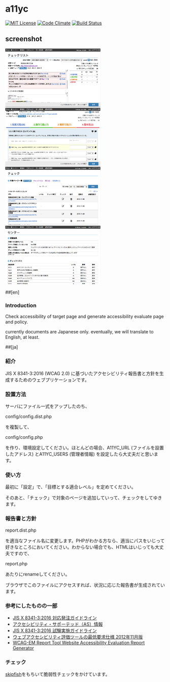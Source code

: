 # a11yc
[![MIT License](http://img.shields.io/badge/license-MIT-blue.svg?style=flat)](LICENSE)
[![Code Climate](https://codeclimate.com/github/jidaikobo-shibata/a11yc/badges/gpa.svg)](https://codeclimate.com/github/jidaikobo-shibata/a11yc)
[![Build Status](https://travis-ci.org/jidaikobo-shibata/a11yc.svg?branch=master)](https://travis-ci.org/jidaikobo-shibata/a11yc)

## screenshot

<img src="https://raw.githubusercontent.com/jidaikobo-shibata/a11yc/master/screenshots/machine-check.png" width="300" alt="machine check"> <img src="https://raw.githubusercontent.com/jidaikobo-shibata/a11yc/master/screenshots/checklist.png" width="300" alt="checklist"> <img src="https://raw.githubusercontent.com/jidaikobo-shibata/a11yc/master/screenshots/pages.png" width="300" alt="list of pages"> <img src="https://raw.githubusercontent.com/jidaikobo-shibata/a11yc/master/screenshots/results.png" width="300" alt="evaluate results">

##[en]

### Introduction

Check accessibility of target page and generate accessibility evaluate page and policy.

currently documents are Japanese only.  eventually, we will translate to English, at least.

##[ja]

### 紹介

JIS X 8341-3:2016 (WCAG 2.0) に基づいたアクセシビリティ報告書と方針を生成するためのウェブプリケーションです。

### 設置方法

サーバにファイル一式をアップしたのち、

config/config.dist.php

を複製して、

config/config.php

を作り、環境設定してください。ほとんどの場合、A11YC_URL (ファイルを設置したアドレス) とA11YC_USERS (管理者情報) を設定したら大丈夫だと思います。

### 使い方

最初に「設定」で、「目標とする適合レベル」を定めてください。

そのあと、「チェック」で対象のページを追加していって、チェックをしてゆきます。

### 報告書と方針

report.dist.php

を適当なファイル名に変更します。PHPがわかる方なら、適当にパスをいじって好きなところにおいてください。わからない場合でも、HTMLはいじっても大丈夫ですので、

report.php

あたりにrenameしてください。

ブラウザでこのファイルにアクセスすれば、状況に応じた報告書が生成されています。

### 参考にしたものの一部

* [JIS X 8341-3:2016 対応発注ガイドライン](http://waic.jp/docs/jis2016/order-guidelines/201604/)
* [アクセシビリティ・サポーテッド（AS）情報](http://waic.jp/docs/as/)
* [JIS X 8341-3:2016 試験実施ガイドライン](http://waic.jp/docs/jis2016/test-guidelines/201604/)
* [ウェブアクセシビリティ評価ツールの最低要求仕様 2012年11月版](http://waic.jp/docs/jis2010/minimum-requirement/201211/index.html)
* [WCAG-EM Report Tool Website Accessibility Evaluation Report Generator](https://www.w3.org/WAI/eval/report-tool/#/)

### チェック

[skipfish](https://code.google.com/archive/p/skipfish/)をもちいて脆弱性チェックをかけています。
